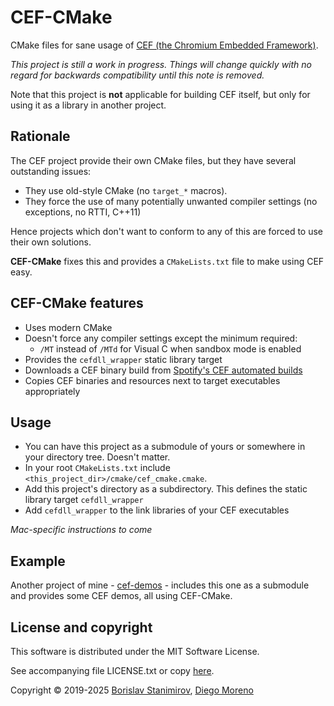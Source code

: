 # CEF-CMake

CMake files for sane usage of [CEF (the Chromium Embedded Framework)](https://bitbucket.org/chromiumembedded/cef-project/overview).

*This project is still a work in progress. Things will change quickly with no regard for backwards compatibility until this note is removed.*

Note that this project is **not** applicable for building CEF itself, but only for using it as a library in another project.

## Rationale

The CEF project provide their own CMake files, but they have several outstanding issues:

* They use old-style CMake (no `target_*` macros).
* They force the use of many potentially unwanted compiler settings (no exceptions, no RTTI, C++11)

Hence projects which don't want to conform to any of this are forced to use their own solutions.

**CEF-CMake** fixes this and provides a `CMakeLists.txt` file to make using CEF easy.

## CEF-CMake features

* Uses modern CMake
* Doesn't force any compiler settings except the minimum required:
	* `/MT` instead of `/MTd` for Visual C when sandbox mode is enabled
* Provides the `cefdll_wrapper` static library target
* Downloads a CEF binary build from [Spotify's CEF automated builds](http://opensource.spotify.com/cefbuilds/index.html)
* Copies CEF binaries and resources next to target executables appropriately

## Usage

* You can have this project as a submodule of yours or somewhere in your directory tree. Doesn't matter.
* In your root `CMakeLists.txt` include `<this_project_dir>/cmake/cef_cmake.cmake`. 
* Add this project's directory as a subdirectory. This defines the static library target `cefdll_wrapper`
* Add `cefdll_wrapper` to the link libraries of your CEF executables  

*Mac-specific instructions to come*

## Example

Another project of mine - [cef-demos](https://github.com/iboB/cef-demos) - includes this one as a submodule and provides some CEF demos, all using CEF-CMake.

## License and copyright

This software is distributed under the MIT Software License.

See accompanying file LICENSE.txt or copy [here](https://opensource.org/licenses/MIT).

Copyright &copy; 2019-2025 [Borislav Stanimirov](http://github.com/iboB), [Diego Moreno](https://github.com/diegomrno)
